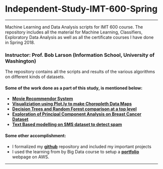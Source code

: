 # Independent-Study-IMT-600-Spring

_______________________________
Machine Learning and Data Analysis scripts for IMT 600 course. The repository includes all the material for Machine Learning, Classifiers, Exploratory Data Analysis as well as all the certificate courses I have done in Spring 2018.

### Instructor: Prof. Bob Larson (Information School, University of Washington)

The repository contains all the scripts and results of the various algorithms on different kinds of datasets.

#### Some of the work done as a part of this study, is mentioned below:

- [__Movie Recommendor System__](https://github.com/thakremanas/Independent-Study-IMT-600-Spring/blob/master/IMT%20600-Movie%20Recommender%20System_Manas/Recommender%20Systems%20with%20Python.ipynb)
- [__Visualiziation using Plot.ly to make Choropleth Data Maps__](https://github.com/thakremanas/Independent-Study-IMT-600-Spring/tree/master/IMT%20600-Visualizing%20Data%20on%20Maps_Manas)
- [__Decision Trees and Random Forest comparison at a top level__](https://github.com/thakremanas/Independent-Study-IMT-600-Spring/blob/master/IMT%20600-Decision%20Trees%20and%20Random%20Forest%20Project_Manas.ipynb)
- [__Exploration of Principal Component Analysis on Breast Cancer Dataset__](https://github.com/thakremanas/Independent-Study-IMT-600-Spring/blob/master/IMT%20600-%20Exploring%20Principal%20Component%20Analysis_Manas.ipynb)
- [__Text Based modelling on SMS dataset to detect spam__](https://github.com/thakremanas/Independent-Study-IMT-600-Spring/blob/master/IMT%20600-Text%20Based%20Modelling-NLP%20_%20Manas%20.ipynb)

#### Some other accomplishment: 

- I formalized my [__github__](https://github.com/thakremanas) repository and included my important projects
- I used the learning from by Big Data course to setup a [__portfolio__](http://bit.do/manas-thakre) webpage on AWS.

____________________________________________________________________________________
